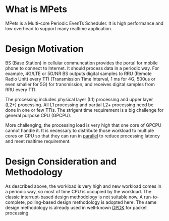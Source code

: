 # What is MPets
MPets is a Multi-core Periodic EvenTs Scheduler. It is high performance and low overhead to support many realtime application.

# Design Motivation
BS (Base Station) in cellular communcation provides the portal for mobile phone to connect to Internet. It should process data in a periodic way. For example, 4G/LTE or 5G/NR BS outputs digital samples to RRU (Remote Radio Unit) every TTI (Transmission Time Interval, 1 ms for 4G, 500us or even smaller for 5G) for transmission, and receives digital samples from RRU every TTI. 

The processing includes physical layer (L1) processing and upper layer (L2+) processing. All L1 processing and partial L2+ processing need be done in one or few TTIs. The strigent time requirement is a big challenge for general purpose CPU (GPCPU). 

More challenging, the processing load is very high that one core of GPCPU cannot handle it. It is necessary to distribute those workload to multiple cores on CPU so that they can run in [parallel](https://en.wikipedia.org/wiki/Parallel_computing) to reduce processing latency and meet realtime requirement.

# Design Consideration and Methodology
As described above, the workload is very high and new workload comes in a periodic way, so most of time CPU is occupied by the workload. The classic interrupt-based design methodology is not suitable now. A run-to-complete, polling-based design methodology is adopted here. The same design methodology is already used in well-known [DPDK](https://www.dpdk.org/) for packet processing.

